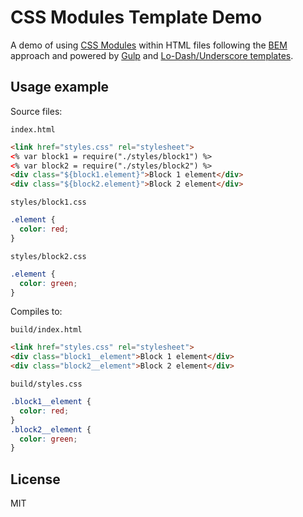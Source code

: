 # CSS Modules Template Demo
A demo of using [CSS Modules](https://github.com/css-modules/css-modules) within HTML files following the [BEM](http://getbem.com/) approach and powered by [Gulp](https://github.com/gulpjs/gulp) and [Lo-Dash/Underscore templates](https://lodash.com/docs#template).

## Usage example

Source files:

`index.html`
```html
<link href="styles.css" rel="stylesheet">
<% var block1 = require("./styles/block1") %>
<% var block2 = require("./styles/block2") %>
<div class="${block1.element}">Block 1 element</div>
<div class="${block2.element}">Block 2 element</div>
```

`styles/block1.css`
```css
.element {
  color: red;
}
```

`styles/block2.css`
```css
.element {
  color: green;
}
```

Compiles to:

`build/index.html`
```html
<link href="styles.css" rel="stylesheet">
<div class="block1__element">Block 1 element</div>
<div class="block2__element">Block 2 element</div>
```

`build/styles.css`
```css
.block1__element {
  color: red;
}
.block2__element {
  color: green;
}
```

## License

MIT
